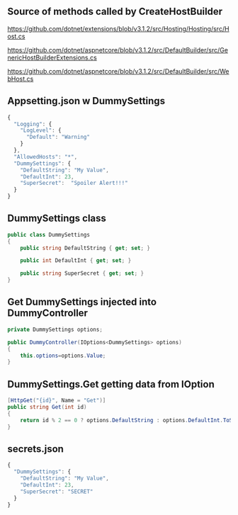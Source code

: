 ## Source of methods called by CreateHostBuilder
https://github.com/dotnet/extensions/blob/v3.1.2/src/Hosting/Hosting/src/Host.cs

https://github.com/dotnet/aspnetcore/blob/v3.1.2/src/DefaultBuilder/src/GenericHostBuilderExtensions.cs

https://github.com/dotnet/aspnetcore/blob/v3.1.2/src/DefaultBuilder/src/WebHost.cs

## Appsetting.json w DummySettings

```javascript
{
  "Logging": {
    "LogLevel": {
      "Default": "Warning"
    }
  },
  "AllowedHosts": "*",
  "DummySettings": {
    "DefaultString": "My Value",
    "DefaultInt": 23,
    "SuperSecret":  "Spoiler Alert!!!"
  }
}
```
## DummySettings class

```csharp
public class DummySettings
{
    public string DefaultString { get; set; }

    public int DefaultInt { get; set; }

    public string SuperSecret { get; set; }
}
```
## Get DummySettings injected into DummyController
```csharp
private DummySettings options;

public DummyController(IOptions<DummySettings> options)
{
    this.options=options.Value;
}
```

## DummySettings.Get getting data from IOption
```csharp
[HttpGet("{id}", Name = "Get")]
public string Get(int id)
{
    return id % 2 == 0 ? options.DefaultString : options.DefaultInt.ToString();
}
```


## secrets.json
```javascript
{
  "DummySettings": {
    "DefaultString": "My Value",
    "DefaultInt": 23,
    "SuperSecret": "SECRET"
  }
}
```
